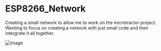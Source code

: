 # ESP8266_Network
Creating a small network to allow me to work on the microtractor project. Wanting to focus on creating a network with just small code and then intergrate it all together. 

![image](https://github.com/tomcunn/ESP8266_Network/assets/4383135/a074046c-a300-477b-859a-ccb9ee2a9850)


